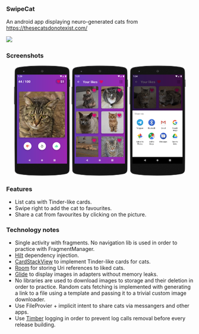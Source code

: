 ### SwipeCat
An android app displaying neuro-generated cats from https://thesecatsdonotexist.com/

<img src="doc/logo.png" width="20%"/>

### Screenshots
<p align="center">
<img src="doc/screenshot_cards.png" width="30%"/>
<img src="doc/screenshot_likes.png" width="30%"/>
<img src="doc/screenshot_share.png" width="30%"/>
</p>

### Features
- List cats with Tinder-like cards.
- Swipe right to add the cat to favourites.
- Share a cat from favourites by clicking on the picture.

### Technology notes
- Single activity with fragments. No navigation lib is used in order to practice with FragmentManager.
- [Hilt](https://dagger.dev/hilt/) dependency injection.
- [CardStackView](https://github.com/yuyakaido/CardStackView) to implement Tinder-like cards for cats.
- [Room](https://developer.android.com/jetpack/androidx/releases/room) for storing Uri references to liked cats.
- [Glide](https://github.com/bumptech/glide) to display images in adapters without memory leaks.
- No libraries are used to download images to storage and their deletion in order to practice. Random cats fetching is implemented with generating a link to a file using a template and passing it to a trivial custom image downloader. 
- Use FileProvier + implicit intent to share cats via messangers and other apps.
- Use [Timber](https://github.com/JakeWharton/timber) logging in order to prevent log calls removal before every release building.
